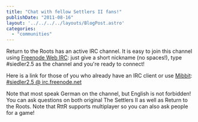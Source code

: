 ```yaml
---
title: "Chat with fellow Settlers II fans!"
publishDate: "2011-08-16"
layout: '../../../../layouts/BlogPost.astro'
categories: 
  - "communities"
---
```


Return to the Roots has an active IRC channel. It is easy to join this channel using [Freenode Web IRC](http://webchat.freenode.net/): just give a short nickname (no spaces!), type #siedler2.5 as the channel and you're ready to connect!

Here is a link for those of you who already have an IRC client or use [Mibbit](http://www.mibbit.com/): [#siedler2.5 @ irc.freenode.net](irc://irc.freenode.net/siedler2.5)

Note that most speak German on the channel, but English is not forbidden! You can ask questions on both original The Settlers II as well as Return to the Roots. Note that RttR supports multiplayer so you can also ask people for a game!
